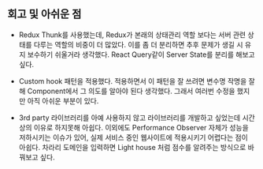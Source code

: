## 회고 및 아쉬운 점

- Redux Thunk를 사용했는데, Redux가 본래의 상태관리 역할 보다는 서버 관련 상태를 다루는 역할의 비중이 더 많았다. 
  이를 좀 더 분리하면 추후 문제가 생길 시 유지 보수하기 쉬울거라 생각했다. React Query같이 Server State를 분리를 해보고 싶다.
  
- Custom hook 패턴을 적용했다. 적용하면서 이 패턴을 잘 쓰려면 변수명 작명을 잘 해 Component에서 그 의도를 알아야 된다 생각했다. 
  그래서 여러번 수정을 했지만 아직 아쉬운 부분이 있다.
  
- 3rd party 라이브러리를 아예 사용하지 않고 라이브러리를 개발하고 싶었는데 시간상의 이유로 하지못해 아쉽다. 
  이외에도 Performance Observer 자체가 성능을 저하시키는 이슈가 있어, 실제 서비스 중인 웹사이트에 적용시키기 어렵다는 점이 아쉽다. 
  차라리 도메인을 입력하면 Light house 처럼 점수를 알려주는 방식으로 바꿔보고 싶다.
